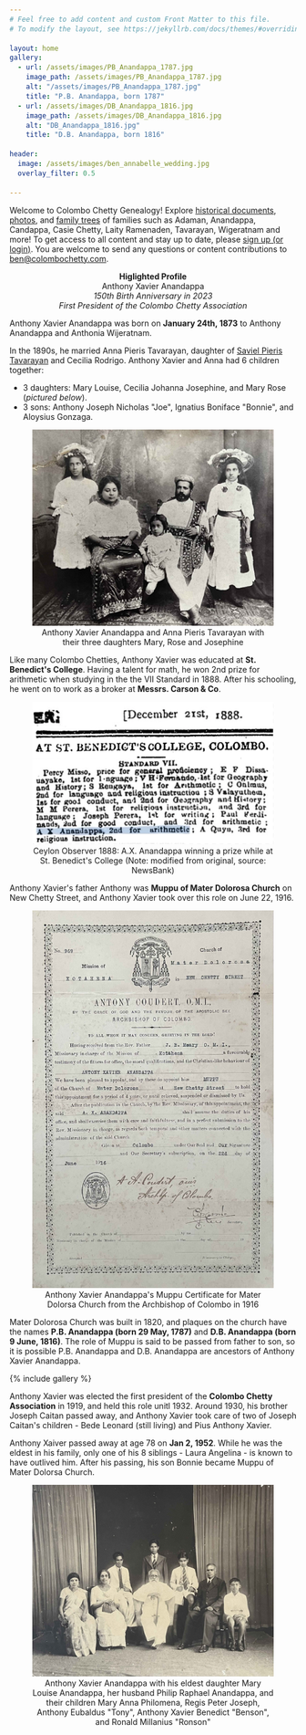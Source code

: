 ```yaml
---
# Feel free to add content and custom Front Matter to this file.
# To modify the layout, see https://jekyllrb.com/docs/themes/#overriding-theme-defaults

layout: home
gallery:
  - url: /assets/images/PB_Anandappa_1787.jpg
    image_path: /assets/images/PB_Anandappa_1787.jpg
    alt: "/assets/images/PB_Anandappa_1787.jpg"
    title: "P.B. Anandappa, born 1787"
  - url: /assets/images/DB_Anandappa_1816.jpg
    image_path: /assets/images/DB_Anandappa_1816.jpg
    alt: "DB_Anandappa_1816.jpg"
    title: "D.B. Anandappa, born 1816"

header:
  image: /assets/images/ben_annabelle_wedding.jpg
  overlay_filter: 0.5

---
```


<style>
	img.page__hero-image {
	  opacity: 0.4;
	}

	div.page__hero {
		margin-bottom: 0;
	}

	h2.archive__item-title {
		margin-top: 5px;
	}
</style>

<link rel="stylesheet" href="{{ site.baseurl }}/assets/css/links.css" type="text/css">


Welcome to Colombo Chetty Genealogy! Explore <a href="{{ site.baseurl }}/records" class="link"> historical documents</a>, <a href="{{ site.baseurl }}/photos" class="link">photos</a>, and <a href="{{ site.baseurl }}/trees" class="link">family trees</a> of families such as Adaman, Anandappa, Candappa, Casie Chetty, Laity Ramenaden, Tavarayan, Wigeratnam and more! To get access to all content and stay up to date, please <a href="{{ site.baseurl }}/account" class="link">sign up (or login)</a>. You are welcome to send any questions or content contributions to <a href = "mailto: ben@colombochetty.com" class="link">ben@colombochetty.com</a>. 


<p style="text-align: center;"> <b>Higlighted Profile</b>  <br /> Anthony Xavier Anandappa <br /> <i> 150th Birth Anniversary in 2023 </i> <br /> <i> First President of the Colombo Chetty Association </i> </p> 

Anthony Xavier Anandappa was born on **January 24th, 1873** to Anthony Anandappa and Anthonia Wijeratnam. 

In the 1890s, he married Anna Pieris Tavarayan, daughter of <a href="{{ site.baseurl }}/newspaper/saviel-pieris-tavarayen.html" class="link">Saviel Pieris Tavarayan</a> and Cecilia Rodrigo. Anthony Xavier and Anna had 6 children together: 
- 3 daughters: Mary Louise, Cecilia Johanna Josephine, and Mary Rose (*pictured below*).
- 3 sons: Anthony Joseph Nicholas "Joe", Ignatius Boniface "Bonnie", and Aloysius Gonzaga. 

<figure>
  <img src="assets/images/anthony_xavier_anandappa_around_1920.jpg" alt="assets/images/anthony_xavier_anandappa_around_1920.jpg">
  <figcaption style="text-align: center;">Anthony Xavier Anandappa and Anna Pieris Tavarayan with their three daughters Mary, Rose and Josephine</figcaption>
</figure>

Like many Colombo Chetties, Anthony Xavier was educated at **St. Benedict's College**. Having a talent for math, he won 2nd prize for arithmetic when studying in the the VII Standard in 1888. After his schooling, he went on to work as a broker at **Messrs. Carson & Co**. 

<figure>
  <img src="assets/images/ax_anandappa_seventh_standard.png" alt="ax_anandappa_seventh_standard.png">
  <figcaption style="text-align: center;">Ceylon Observer 1888: A.X. Anandappa winning a prize while at St. Benedict's College (Note: modified from original, source: NewsBank)</figcaption>
</figure>

Anthony Xavier's father Anthony was **Muppu of Mater Dolorosa Church** on New Chetty Street, and Anthony Xavier took over this role on June 22, 1916.
 
<figure>
  <img src="assets/images/anthony_xavier_anandappa_muppu_cert_1916.jpg" alt="anthony_xavier_anandappa_muppu_cert_1916.jpg">
  <figcaption style="text-align: center;">Anthony Xavier Anandappa's Muppu Certificate for Mater Dolorsa Church from the Archbishop of Colombo in 1916</figcaption>
</figure>


Mater Dolorosa Church was built in 1820, and plaques on the church have the names **P.B. Anandappa (born 29 May, 1787)** and **D.B. Anandappa (born 9 June, 1816)**. The role of Muppu is said to be passed from father to son, so it is possible P.B. Anandappa and D.B. Anandappa are ancestors of Anthony Xavier Anandappa. 

{% include gallery %}

Anthony Xavier was elected the first president of the **Colombo Chetty Association** in 1919, and held this role unitl 1932. Around 1930, his brother Joseph Caitan passed away, and Anthony Xavier took care of two of Joseph Caitan's children - Bede Leonard (still living) and Pius Anthony Xavier. 

Anthony Xaiver passed away at age 78 on **Jan 2, 1952**. While he was the eldest in his family, only one of his 8 siblings - Laura Angelina - is known to have outlived him. After his passing, his son Bonnie became Muppu of Mater Dolorsa Church.

<figure>
  <img src="assets/images/anthony_xavier_around_1940.jpg" alt="anthony_xavier_around_1940.jpg">
  <figcaption style="text-align: center;">Anthony Xavier Anandappa with his eldest daughter Mary Louise Anandappa, her husband Philip Raphael Anandappa, and their children Mary Anna Philomena, Regis Peter Joseph, Anthony Eubaldus "Tony", Anthony Xavier Benedict "Benson", and Ronald Millanius "Ronson"</figcaption>
</figure>





